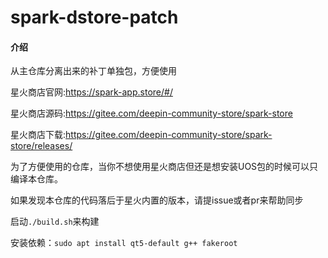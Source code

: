 # spark-dstore-patch

#### 介绍
从主仓库分离出来的补丁单独包，方便使用

星火商店官网:https://spark-app.store/#/

星火商店源码:https://gitee.com/deepin-community-store/spark-store

星火商店下载:https://gitee.com/deepin-community-store/spark-store/releases/

为了方便使用的仓库，当你不想使用星火商店但还是想安装UOS包的时候可以只编译本仓库。

如果发现本仓库的代码落后于星火内置的版本，请提issue或者pr来帮助同步

启动`./build.sh`来构建

安装依赖：`sudo apt install qt5-default g++ fakeroot`